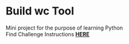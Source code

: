 # Build wc Tool

Mini project for the purpose of learning Python
<br>
Find Challenge Instructions **[HERE](https://codingchallenges.fyi/challenges/challenge-wc)**
